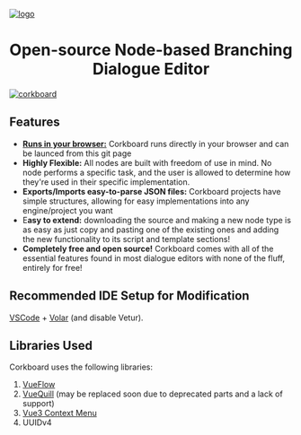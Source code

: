 
[![logo](https://github.com/user-attachments/assets/31138336-2e47-4429-8041-d200abed0c06)](https://skyaphid.github.io/corkboard)


<h1 align="center"> Open-source Node-based Branching Dialogue Editor</h1>

[![corkboard](https://github.com/user-attachments/assets/2841c9d3-e45f-4ed4-bcfa-27806e077201)](https://skyaphid.github.io/corkboard)

## Features
- **[Runs in your browser:](https://skyaphid.github.io/corkboard)** Corkboard runs directly in your browser and can be launced from this git page
- **Highly Flexible:** All nodes are built with freedom of use in mind. No node performs a specific task, and the user is allowed to determine how they're used in their specific implementation.
- **Exports/Imports easy-to-parse JSON files:** Corkboard projects have simple structures, allowing for easy implementations into any engine/project you want
- E**asy to extend:** downloading the source and making a new node type is as easy as just copy and pasting one of the existing ones and adding the new functionality to its script and template sections!
- **Completely free and open source!** Corkboard comes with all of the essential features found in most dialogue editors with none of the fluff, entirely for free!

## Recommended IDE Setup for Modification

[VSCode](https://code.visualstudio.com/) + [Volar](https://marketplace.visualstudio.com/items?itemName=Vue.volar) (and disable Vetur).

## Libraries Used
Corkboard uses the following libraries:

1. [VueFlow](https://vueflow.dev/)
2. [VueQuill](https://vueup.github.io/vue-quill/) (may be replaced soon due to deprecated parts and a lack of support)
3. [Vue3 Context Menu](https://www.npmjs.com/package/@imengyu/vue3-context-menu)
4. UUIDv4
